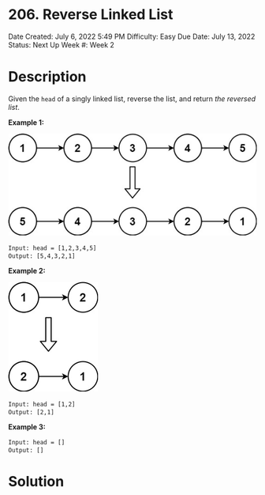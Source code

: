 # 206. Reverse Linked List

Date Created: July 6, 2022 5:49 PM
Difficulty: Easy
Due Date: July 13, 2022
Status: Next Up
Week #: Week 2

# Description

Given the `head` of a singly linked list, reverse the list, and return *the reversed list*.

**Example 1:**

![Untitled](206%20Reverse%20Linked%20List%20f881e290f3ed4ec582d8069372a19fcb/Untitled.png)

```
Input: head = [1,2,3,4,5]
Output: [5,4,3,2,1]

```

**Example 2:**

![Untitled](206%20Reverse%20Linked%20List%20f881e290f3ed4ec582d8069372a19fcb/Untitled%201.png)

```
Input: head = [1,2]
Output: [2,1]

```

**Example 3:**

```
Input: head = []
Output: []
```

# Solution